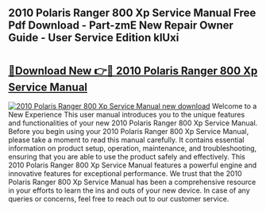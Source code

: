 ## 2010 Polaris Ranger 800 Xp Service Manual Free Pdf Download - Part-zmE New Repair Owner Guide - User Service Edition klUxi

# <h2><a href="http://bc20847.oget.top/?id=2010+Polaris+Ranger+800+Xp+Service+Manual">🔗Download New 👉🔴 2010 Polaris Ranger 800 Xp Service Manual</a></h2>

[![2010 Polaris Ranger 800 Xp Service Manual new download](https://i.imgur.com/5g1atiW.png)](http://bc20847.oget.top/?id=2010+Polaris+Ranger+800+Xp+Service+Manual)
Welcome to a New Experience This user manual introduces you to the unique features and functionalities of your new 2010 Polaris Ranger 800 Xp Service Manual. Before you begin using your 2010 Polaris Ranger 800 Xp Service Manual, please take a moment to read this manual carefully. It contains essential information on product setup, operation, maintenance, and troubleshooting, ensuring that you are able to use the product safely and effectively. This 2010 Polaris Ranger 800 Xp Service Manual features a powerful engine and innovative features for exceptional performance. We trust that the 2010 Polaris Ranger 800 Xp Service Manual has been a comprehensive resource in your efforts to learn the ins and outs of your new device. In case of any queries or concerns, feel free to reach out to our customer service.
